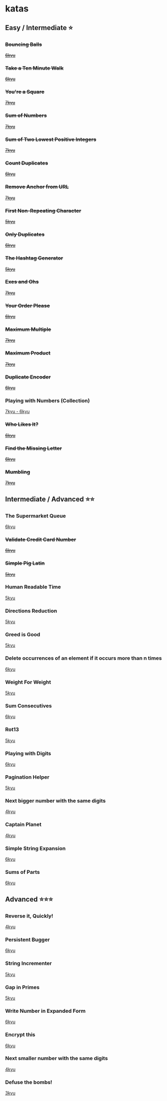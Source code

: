 # katas

## Easy / Intermediate ⭐️

### ~~Bouncing Balls~~
[~~6kyu~~](https://www.codewars.com/kata/5544c7a5cb454edb3c000047/solutions/javascript)

### ~~Take a Ten Minute Walk~~
[~~6kyu~~](https://www.codewars.com/kata/take-a-ten-minute-walk/train/javascript)

### ~~You're a Square~~

[~~7kyu~~](https://www.codewars.com/kata/youre-a-square/javascript)

### ~~Sum of Numbers~~

[~~7kyu~~](https://www.codewars.com/kata/beginner-series-number-3-sum-of-numbers/javascript)

### ~~Sum of Two Lowest Positive Integers~~

[~~7kyu~~](https://www.codewars.com/kata/sum-of-two-lowest-positive-integers/javascript)

### ~~Count Duplicates~~

[~~6kyu~~](https://www.codewars.com/kata/counting-duplicates/train/javascript)

### ~~Remove Anchor from URL~~

[~~7kyu~~](https://www.codewars.com/kata/remove-anchor-from-url/javascript)

### ~~First Non-Repeating Character~~

[~~5kyu~~](https://www.codewars.com/kata/first-non-repeating-character/javascript)

### ~~Only Duplicates~~

[~~6kyu~~](https://www.codewars.com/kata/only-duplicates/train/javascript)

### ~~The Hashtag Generator~~

[~~5kyu~~](https://www.codewars.com/kata/the-hashtag-generator/train/javascript)

### ~~Exes and Ohs~~

[~~7kyu~~](https://www.codewars.com/kata/exes-and-ohs/javascript)

### ~~Your Order Please~~

[~~6kyu~~](https://www.codewars.com/kata/your-order-please/train/javascript)

### ~~Maximum Multiple~~

[~~7kyu~~](https://www.codewars.com/kata/maximum-multiple/javascript)

### ~~Maximum Product~~

[~~7kyu~~](https://www.codewars.com/kata/maximum-product/javascript)

### ~~Duplicate Encoder~~

[~~6kyu~~](https://www.codewars.com/kata/duplicate-encoder/train/javascript)

### Playing with Numbers (Collection)

[7kyu - 6kyu](https://www.codewars.com/collections/playing-with-numbers)

### ~~Who Likes It?~~

[~~6kyu~~](https://www.codewars.com/kata/who-likes-it/train/javascript)

### ~~Find the Missing Letter~~

[~~6kyu~~](https://www.codewars.com/kata/find-the-missing-letter/train/javascript)

### ~~Mumbling~~

[~~7kyu~~](https://www.codewars.com/kata/mumbling/train/javascript)

<!--
/*
* INTERMEDIATE
*/
-->

## Intermediate / Advanced ⭐️⭐️

### The Supermarket Queue
[6kyu](https://www.codewars.com/kata/57b06f90e298a7b53d000a86/train/javascript)  

### ~~Validate Credit Card Number~~

[~~6kyu~~](https://www.codewars.com/kata/validate-credit-card-number/train/javascript)

### ~~Simple Pig Latin~~

[~~5kyu~~](https://www.codewars.com/kata/simple-pig-latin/train/javascript)

### Human Readable Time

[5kyu](https://www.codewars.com/kata/human-readable-time/train/javascript)

### Directions Reduction

[5kyu](https://www.codewars.com/kata/directions-reduction/javascript)

### Greed is Good

[5kyu](https://www.codewars.com/kata/greed-is-good/train/javascript)

### Delete occurrences of an element if it occurs more than n times

[6kyu](https://www.codewars.com/kata/delete-occurrences-of-an-element-if-it-occurs-more-than-n-times/train/javascript)

### Weight For Weight

[5kyu](https://www.codewars.com/kata/weight-for-weight/train/javascript)

### Sum Consecutives

[6kyu](https://www.codewars.com/kata/sum-consecutives/train/javascript)

### Rot13

[5kyu](https://www.codewars.com/kata/rot13-1/train/javascript)

### Playing with Digits

[6kyu](https://www.codewars.com/kata/playing-with-digits/train/javascript)

### Pagination Helper

[5kyu](https://www.codewars.com/kata/paginationhelper/train/javascript)

### Next bigger number with the same digits

[4kyu](https://www.codewars.com/kata/next-bigger-number-with-the-same-digits/train/javascript)

### Captain Planet

[4kyu](https://www.codewars.com/kata/80-s-kids-number-10-captain-planet/javascript)

### Simple String Expansion

[6kyu](https://www.codewars.com/kata/simple-simple-simple-string-expansion/javascript)

### Sums of Parts

[6kyu](https://www.codewars.com/kata/sums-of-parts/javascript)

## Advanced ⭐️⭐️⭐️

### Reverse it, Quickly!

[4kyu](https://www.codewars.com/kata/reverse-it-quickly/train/javascript)

### Persistent Bugger

[6kyu](https://www.codewars.com/kata/persistent-bugger/train/javascript)

### String Incrementer

[5kyu](https://www.codewars.com/kata/string-incrementer/train/javascript)

### Gap in Primes

[5kyu](https://www.codewars.com/kata/gap-in-primes/train/javascript)

### Write Number in Expanded Form

[6kyu](https://www.codewars.com/kata/write-number-in-expanded-form/train/javascript)

### Encrypt this

[6kyu](https://www.codewars.com/kata/encrypt-this/train/javascript)

### Next smaller number with the same digits

[4kyu](https://www.codewars.com/kata/next-smaller-number-with-the-same-digits/train/javascript)

### Defuse the bombs!

[3kyu](https://www.codewars.com/kata/54d558c72a5e542c0600060f/train/javascript)  
